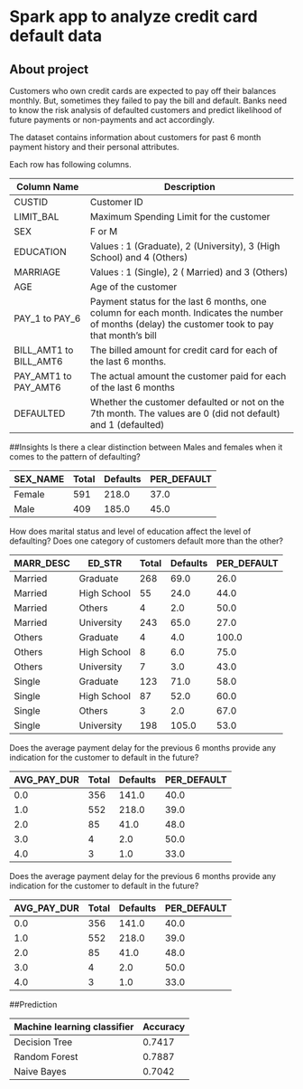 # Spark app to analyze credit card default data

## About project
Customers who own credit cards are expected to pay off their balances monthly. But, sometimes they failed to pay the bill and default.
Banks need to know the risk analysis of defaulted customers and predict likelihood of future payments or non-payments and 
act accordingly.

The dataset contains information about customers for past 6 month payment history
and their personal attributes.

Each row has following columns.

Column Name   | Description
------------- | -------------
CUSTID        | Customer ID
LIMIT_BAL     | Maximum Spending Limit for the customer
SEX           | F or M
EDUCATION     | Values : 1 (Graduate), 2 (University), 3 (High School) and 4 (Others)
MARRIAGE      | Values : 1 (Single), 2 ( Married) and 3 (Others)
AGE           | Age of the customer
PAY_1 to PAY_6          | Payment status for the last 6 months, one column for each month. Indicates the number of months (delay) the customer took to pay that month’s bill
BILL_AMT1 to BILL_AMT6  | The billed amount for credit card for each of the last 6 months.
PAY_AMT1 to PAY_AMT6    | The actual amount the customer paid for each of the last 6 months
DEFAULTED               | Whether the customer defaulted or not on the 7th month. The values are 0 (did not default) and 1 (defaulted)

##Insights
Is there a clear distinction between Males and females when it comes to the pattern of
defaulting? 

SEX_NAME  | Total | Defaults  | PER_DEFAULT
----------|-------|-----------|-------------
Female    | 591   | 218.0     | 37.0
Male      | 409   | 185.0     | 45.0

How does marital status and level of education affect the level of defaulting? Does one category
of customers default more than the other?

|MARR_DESC| ED_STR|Total|Defaults|PER_DEFAULT|
|---------|-----------|-----|--------|-----------|
| Married| Graduate| 268| 69.0| 26.0|
| Married|High School| 55| 24.0| 44.0|
| Married| Others| 4| 2.0| 50.0|
| Married| University| 243| 65.0| 27.0|
| Others| Graduate| 4| 4.0| 100.0|
| Others|High School| 8| 6.0| 75.0|
| Others| University| 7| 3.0| 43.0|
| Single| Graduate| 123| 71.0| 58.0|
| Single|High School| 87| 52.0| 60.0|
| Single| Others| 3| 2.0| 67.0|
| Single| University| 198| 105.0| 53.0|

Does the average payment delay for the previous 6 months provide any indication for the
customer to default in the future?

|AVG_PAY_DUR|Total|Defaults|PER_DEFAULT|
|-----------|-----|--------|-----------|
| 0.0| 356| 141.0| 40.0|
| 1.0| 552| 218.0| 39.0|
| 2.0| 85| 41.0| 48.0|
| 3.0| 4| 2.0| 50.0|
| 4.0| 3| 1.0| 33.0|

Does the average payment delay for the previous 6 months provide any indication for the
customer to default in the future?

|AVG_PAY_DUR|Total|Defaults|PER_DEFAULT|
------------|-----|--------|-----------|
| 0.0| 356| 141.0| 40.0|
| 1.0| 552| 218.0| 39.0|
| 2.0| 85| 41.0| 48.0|
| 3.0| 4| 2.0| 50.0|
| 4.0| 3| 1.0| 33.0|

##Prediction

Machine learning classifier  | Accuracy 
----------|-------
Decision Tree    | 0.7417
Random Forest      | 0.7887
Naive Bayes | 0.7042
